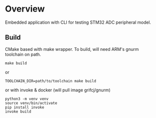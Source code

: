 # Overview

Embedded application with CLI for testing STM32 ADC peripheral model.

## Build

CMake based with make wrapper. To build, will need ARM's gnurm toolchain on path.

```
make build
```
or
```
TOOLCHAIN_DIR=path/to/toolchain make build
```
or with invoke & docker (will pull image grifcj/gnurm)
```
python3 -m venv venv
source venv/bin/activate
pip install invoke
invoke build
```

